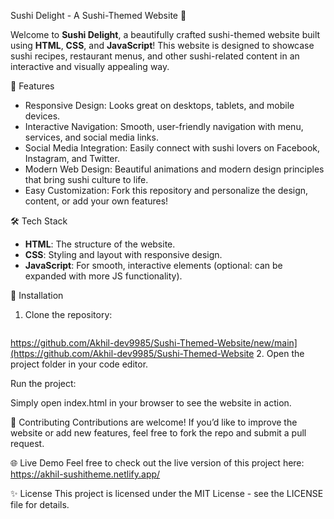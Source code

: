 Sushi Delight - A Sushi-Themed Website 🍣

Welcome to **Sushi Delight**, a beautifully crafted sushi-themed website built using **HTML**, **CSS**, and **JavaScript**! This website is designed to showcase sushi recipes, restaurant menus, and other sushi-related content in an interactive and visually appealing way.

🚀 Features

- Responsive Design: Looks great on desktops, tablets, and mobile devices.
- Interactive Navigation: Smooth, user-friendly navigation with menu, services, and social media links.
- Social Media Integration: Easily connect with sushi lovers on Facebook, Instagram, and Twitter.
- Modern Web Design: Beautiful animations and modern design principles that bring sushi culture to life.
- Easy Customization: Fork this repository and personalize the design, content, or add your own features!

🛠️ Tech Stack

- **HTML**: The structure of the website.
- **CSS**: Styling and layout with responsive design.
- **JavaScript**: For smooth, interactive elements (optional: can be expanded with more JS functionality).

🔧 Installation

1. Clone the repository:
   ```bash
https://github.com/Akhil-dev9985/Sushi-Themed-Website/new/main](https://github.com/Akhil-dev9985/Sushi-Themed-Website
2. Open the project folder in your code editor.

Run the project:

Simply open index.html in your browser to see the website in action.


🤝 Contributing
Contributions are welcome! If you’d like to improve the website or add new features, feel free to fork the repo and submit a pull request.

🌐 Live Demo
Feel free to check out the live version of this project here: https://akhil-sushitheme.netlify.app/

✨ License
This project is licensed under the MIT License - see the LICENSE file for details.

